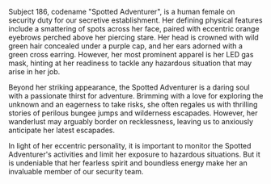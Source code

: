 Subject 186, codename "Spotted Adventurer", is a human female on security duty for our secretive establishment. Her defining physical features include a smattering of spots across her face, paired with eccentric orange eyebrows perched above her piercing stare. Her head is crowned with wild green hair concealed under a purple cap, and her ears adorned with a green cross earring. However, her most prominent apparel is her LED gas mask, hinting at her readiness to tackle any hazardous situation that may arise in her job.

Beyond her striking appearance, the Spotted Adventurer is a daring soul with a passionate thirst for adventure. Brimming with a love for exploring the unknown and an eagerness to take risks, she often regales us with thrilling stories of perilous bungee jumps and wilderness escapades. However, her wanderlust may arguably border on recklessness, leaving us to anxiously anticipate her latest escapades.

In light of her eccentric personality, it is important to monitor the Spotted Adventurer's activities and limit her exposure to hazardous situations. But it is undeniable that her fearless spirit and boundless energy make her an invaluable member of our security team.